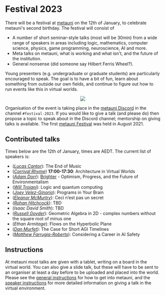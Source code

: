 # Festival 2023

There will be a festival at [metauni](https://www.metauni.org) on the 12th of January, to celebrate metauni's second birthday. The festival will consist of

* A number of short seminar-style talks (most will be 30min) from a wide range of speakers in areas including logic, mathematics, computer science, physics, game programming, neuroscience, AI and more. 
* Meta talks on metauni, what is working and what isn't, and the future of the institution.
* General nonsense (did someone say Hilbert Ferris Wheel?).

Young presenters (e.g. undergraduate or graduate students) are particularly encouraged to speak. The goal is to have a bit of fun, learn about something from outside our own fields, and continue to figure out how to run events like this in virtual worlds. 

<p align="center">
<img src="https://user-images.githubusercontent.com/320329/201472401-d4fa2fc7-e83d-4958-9585-a1f8c5f96948.png">
</p>

Organisation of the event is taking place in the [metauni Discord](https://discord.gg/9yBaAxPSK8) in the channel `#festival-2023`. If you would like to give a talk (and please do) then propose a topic to speak about in the Discord channel; mentorship on giving talks is available. The first [metauni Festival](https://metauni.org/posts/festival/festival) was held in August 2021.

## Contributed talks

Times below are the 12th of January, times are AEDT. The current list of speakers is:

* (*[Lucas Cantor](https://www.lucascantormusic.com)*): The End of Music
* (*[Corrival Rhyme](https://twitter.com/CorrivalRhyme)*) **17:00-17:30**: Architecture in Virtual Worlds
* (*[Adam Dorr](https://adamdorr.com)*): [Brighter](https://a.co/d/aNprf06) - Optimism, Progress, and the Future of Environmentalism
* (*[Will Troiani](https://williamtroiani.github.io)*): Logic and quantum computing
* (*[Joey Velez-Ginorio](https://www.seas.upenn.edu/~joeyv/)*): Programs in Your Brain
* (*[Eleanor McMurtry](https://lnor.net)*): Ceci n’est pas un secret
* (*[Rohan Hitchcock](https://rohanhitchcock.com)*): TBD
* (*Isaac David Smith*): TBD
* (*[Russell Goyder](https://www.linkedin.com/in/russell-goyder/)*): Geometric Algebra in 2D - complex numbers without the square root of minus one
* (*Ethan Armitage*): Flows on the Hyperbolic Plane
* (*[Dan Murfet](http://therisingsea.org)*): The Case for Short AGI Timelines
* (*[Matthew Farrugia-Roberts](https://far.in.net)*): Considering a Career in AI Safety

## Instructions

At metauni most talks are given with a tablet, writing on a board in the virtual world. You can also give a slide talk, but these will have to be sent to an organiser at least a day before to be uploaded and placed into the world. Please see the [general instructions](https://metauni.org/posts/instructions/instructions) for how to get into metauni, and the [speaker instructions](https://metauni.org/posts/instructions/instructions-admin) for more detailed information on giving a talk in the virtual environment.
